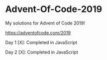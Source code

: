 # Advent-Of-Code-2019
My solutions for Advent of Code 2019!

https://adventofcode.com/2019

Day 1 [X]: Completed in JavaScript

Day 2 [X]: Completed in JavaScript
